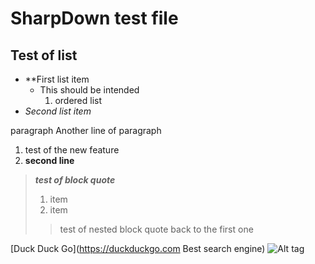 SharpDown test file
===================

## Test of list

- **First list item
  - This should be intended
    1. ordered list
- *Second list item*

paragraph
Another line of paragraph

1. test of the new feature
2. **second line**

> ***test of block quote***
> 1. item
> 2. item
>> test of nested block quote
> back to the first one

[Duck Duck Go](https://duckduckgo.com Best search engine)
![Alt tag](profile-pic.jpg)

